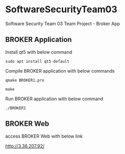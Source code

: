 # SoftwareSecurityTeam03
Software Security Team 03 Team Project - Broker App

## BROKER Application

Install qt5 with below command
```
sudo apt install qt5-default
```

Compile BROKER application with below commands
```
qmake BROKER1.pro
```

```
make
```

Run BROKER application with below command
```
./BROKER1
```

## BROKER Web
access BROKER Web with below link


http://3.36.207.92/
